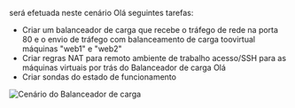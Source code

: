 será efetuada neste cenário Olá seguintes tarefas:

* Criar um balanceador de carga que recebe o tráfego de rede na porta 80 e o envio de tráfego com balanceamento de carga toovirtual máquinas "web1" e "web2"
* Criar regras NAT para remoto ambiente de trabalho acesso/SSH para as máquinas virtuais por trás do Balanceador de carga Olá
* Criar sondas do estado de funcionamento

![Cenário do Balanceador de carga](./media/load-balancer-get-started-internet-scenario-include/scenario-classic.png)
